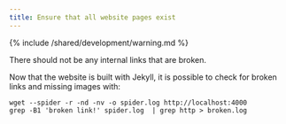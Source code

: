 ```yaml
---
title: Ensure that all website pages exist
---
```


{% include /shared/development/warning.md %}


There should not be any internal links that are broken.  

Now that the website is built with Jekyll, it is possible to check for broken links and missing images with:

    wget --spider -r -nd -nv -o spider.log http://localhost:4000
    grep -B1 'broken link!' spider.log  | grep http > broken.log
